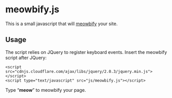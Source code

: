 # meowbify.js

This is a small javascript that will [meowbify](http://meowbify.com) your site.

## Usage

The script relies on JQuery to register keyboard events.
Insert the meowbify script after JQuery:

    <script src="cdnjs.cloudflare.com/ajax/libs/jquery/2.0.3/jquery.min.js"></script>
    <script type="text/javascript" src="js/meowbify.js"></script>

Type “**meow**” to meowbify your page.
    